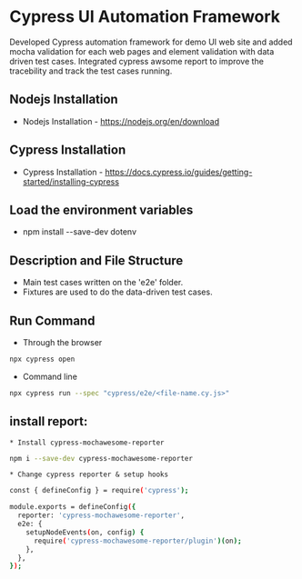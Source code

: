 # Cypress UI Automation Framework 
Developed Cypress automation framework for demo UI web site and added mocha validation for each web pages and element validation with data driven test cases. Integrated cypress awsome report to improve the tracebility and track the test cases running.

## Nodejs Installation

   * Nodejs Installation - https://nodejs.org/en/download
    
## Cypress Installation

   * Cypress Installation - https://docs.cypress.io/guides/getting-started/installing-cypress

## Load the environment variables

   * npm install --save-dev dotenv

## Description and File Structure

   * Main test cases written on the 'e2e' folder.
   * Fixtures are used to do the data-driven test cases.
        
## Run Command

*   Through the browser
 ```bash
npx cypress open
 ```
 
* Command line
 ```bash
npx cypress run --spec "cypress/e2e/<file-name.cy.js>"
 ```

## install report:

    * Install cypress-mochawesome-reporter
 ```bash
npm i --save-dev cypress-mochawesome-reporter
 ```

    * Change cypress reporter & setup hooks
```bash
const { defineConfig } = require('cypress');

module.exports = defineConfig({
  reporter: 'cypress-mochawesome-reporter',
  e2e: {
    setupNodeEvents(on, config) {
      require('cypress-mochawesome-reporter/plugin')(on);
    },
  },
});
 ```